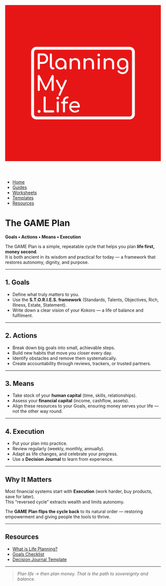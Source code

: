 <link rel="stylesheet" href="../style.css">
<header>
  <a href="../index.html"><img src="../assets/Original.png" alt="Planning My Life Logo" class="logo"></a>
</header>

<nav>
  <ul>
    <li><a href="../index.html">Home</a></li>
    <li><a href="../Guides/">Guides</a></li>
    <li><a href="../Worksheets/">Worksheets</a></li>
    <li><a href="../Templates/">Templates</a></li>
    <li><a href="../Public-Resources/">Resources</a></li>
  </ul>
</nav>


# The GAME Plan

**Goals • Actions • Means • Execution**

The GAME Plan is a simple, repeatable cycle that helps you plan **life first, money second**.  
It is both ancient in its wisdom and practical for today — a framework that restores autonomy, dignity, and purpose.

---

## 1. Goals
- Define what truly matters to you.  
- Use the **S.T.O.R.I.E.S. framework** (Standards, Talents, Objectives, Rich, Illness, Estate, Statement).  
- Write down a clear vision of your Kokoro — a life of balance and fulfilment.

---

## 2. Actions
- Break down big goals into small, achievable steps.  
- Build new habits that move you closer every day.  
- Identify obstacles and remove them systematically.  
- Create accountability through reviews, trackers, or trusted partners.

---

## 3. Means
- Take stock of your **human capital** (time, skills, relationships).  
- Assess your **financial capital** (income, cashflow, assets).  
- Align these resources to your Goals, ensuring money serves your life — not the other way round.

---

## 4. Execution
- Put your plan into practice.  
- Review regularly (weekly, monthly, annually).  
- Adapt as life changes, and celebrate your progress.  
- Use a **Decision Journal** to learn from experience.

---

## Why It Matters
Most financial systems start with **Execution** (work harder, buy products, save for later).  
This “reversed cycle” extracts wealth and limits autonomy.  

The **GAME Plan flips the cycle back** to its natural order — restoring empowerment and giving people the tools to thrive.

---

## Resources
- [What is Life Planning?](./What-is-Life-Planning.html)  
- [Goals Checklist](../Worksheets/Goals_Checklist.html)  
- [Decision Journal Template](../Templates/Decision_Journal.html)

---

> *Plan life → then plan money. That is the path to sovereignty and balance.*
